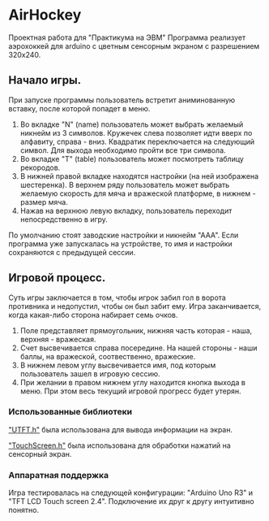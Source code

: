 # AirHockey
Проектная работа для "Практикума на ЭВМ"
Программа реализует аэрохоккей для arduino с цветным сенсорным экраном с разрешением 320х240.

## **Начало игры.**

При запуске программы пользователь встретит аниминованную вставку, после которой попадет в меню.
1. Во вкладке "N" (name) пользователь может выбрать желаемый никнейм из 3 символов. Кружечек слева позволяет идти вверх по алфавиту, справа - вниз. Квадратик переключается на следующий символ. Для выхода необходимо пройти все три символа.
2. Во вкладке "T" (table) пользователь может посмотреть таблицу рекородов.
3. В нижней правой вкладке находятся настройки (на ней изображена шестеренка). В верхнем ряду пользователь может выбрать желаемую скорость для мяча и вражеской платформе, в нижнем - размер мяча.
4. Нажав на верхнюю левую вкладку, пользователь переходит непосредственно в игру.

По умолчанию стоят заводские настройки и никнейм "ААА". Если программа уже запускалась на устройстве, то имя и настройки сохраняются с предыдущей сессии.

## **Игровой процесс.**

Суть игры заключается в том, чтобы игрок забил гол в ворота противника и недопустил, чтобы он был забит ему.
Игра заканчивается, когда какая-либо сторона набирает семь очков.

1. Поле представляет прямоугольник, нижняя часть которая - наша, верхняя - вражеская.
2. Счет высвечивается справа посередине. На нашей стороны - наши баллы, на вражеской, соотвественно, вражеские.
3. В нижнем левом углу высвечивается имя, под которым пользователь зашел в игровую сессию.
4. При желании в правом нижнем углу находится кнопка выхода в меню. При этом весь текущий игровой прогресс будет утерян.

### **Использованные библиотеки**

["UTFT.h"](https://github.com/telamon/utft) была использована для вывода информации на экран.

["TouchScreen.h"](https://github.com/adafruit/Adafruit_TouchScreen) была использована для обработки нажатий на сенсорный экран.

### **Аппаратная поддержка**

Игра тестировалась на следующей конфигурации: "Arduino Uno R3" и "TFT LCD Touch screen 2.4". Подключение их друг к другу интуитивно понятно.
